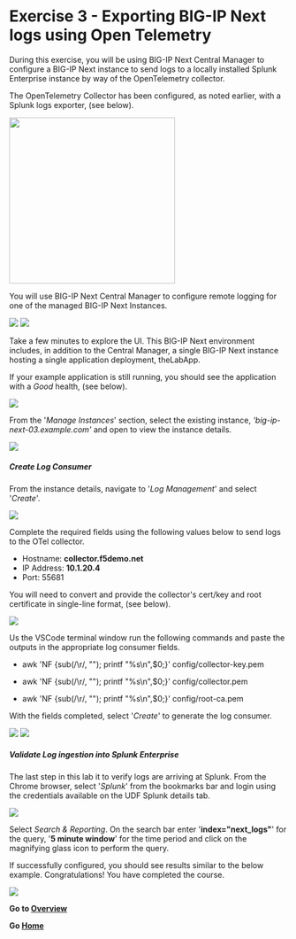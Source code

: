 Exercise 3 - Exporting BIG-IP Next logs using Open Telemetry
============================================================================

During this exercise, you will be using BIG-IP Next Central Manager to configure a BIG-IP Next instance to send logs to a locally installed Splunk Enterprise instance by way of the OpenTelemetry collector.

The OpenTelemetry Collector has been configured, as noted earlier, with a Splunk logs exporter, (see below).  

<img src="../images/Picture26.png" width=300>

You will use BIG-IP Next Central Manager to configure remote logging for one of the managed BIG-IP Next Instances.  

<img src="../images/Picture27.png">

<img src="../images/Picture28.png">

Take a few minutes to explore the UI.  This BIG-IP Next environment includes, in addition to the Central Manager, a single BIG-IP Next instance hosting a single application deployment, theLabApp.  

If your example application is still running, you should see the application with a *Good* health, (see below).

<img src="../images/Picture29.png">

From the '*Manage Instances*' section, select the existing instance, *'big-ip-next-03.example.com'* and open to view the instance details.

<img src="../images/Picture31.png">

##### Create Log Consumer

From the instance details, navigate to '*Log Management*' and select '*Create*'.

<img src="../images/Picture32.png">

Complete the required fields using the following values below to send logs to the OTel collector.
- Hostname: **collector.f5demo.net**
- IP Address: **10.1.20.4**
- Port: 55681

You will need to convert and provide the collector's cert/key and root certificate in single-line format, (see below).  

<img src="../images/Picture30.png">

Us the VSCode terminal window run the following commands and paste the outputs in the appropriate log consumer fields.


- awk 'NF {sub(/\r/, ""); printf "%s\n",$0;}' config/collector-key.pem

- awk 'NF {sub(/\r/, ""); printf "%s\n",$0;}' config/collector.pem 
- awk 'NF {sub(/\r/, ""); printf "%s\n",$0;}' config/root-ca.pem 

With the fields completed, select '*Create*' to generate the log consumer.

<img src="../images/Picture33.png">

<img src="../images/Picture34.png">

##### Validate Log ingestion into Splunk Enterprise

The last step in this lab it to verify logs are arriving at Splunk.  From the Chrome browser, select '*Splunk*' from the bookmarks bar and login using the credentials available on the UDF Splunk details tab.

<img src="../images/Picture35.png">

Select *Search & Reporting*.  On the search bar enter '**index="next_logs"**' for the query, '**5 minute window**' for the time period and click on the magnifying glass icon to perform the query.

If successfully configured, you should see results similar to the below example.  Congratulations!  You have completed the course.

<img src="../images/Picture36.png">


**Go to [Overview](overview.md)**

**Go [Home](https://github.com/f5businessdevelopment/bdOtelLab)**
